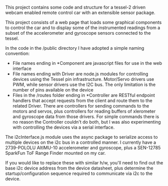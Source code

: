 This project contains some code and structure for a tessel-2 driven webcam enabled
remote control car with an extensible sensor package.

This project consists of a web page that loads some graphical components to 
control the car and to display some of the instrumented readings from a subset 
of the accelerometer and gyroscope sensors connected to the tessel. 


In the code in the /public directory I have adopted a simple naming convention:

 - File names ending in *Component are javascript files for use in the web interface
 - File names ending with Driver are node.js modules for controlling devices
   using the Tessel pin infrastructure. Motor/Servo drivers use PWM, while sensor drivers
   use the I2C bus. The only limitation is the number of pins available on the device
 - Files in the /routes folder ending in *Controller are RESTful endpoint handlers that accept
   requests from the client and route them to the related Driver. There are controllers for
   sending commands to the motors and servos, plus controllers for reading buffers of
   xlerometer and gyroscope data from those drivers. For simple commands there is no 
   reason the Controller couldn't do both, but I was also experimenting with controlling 
   the devices via a serial interface. 


The i2cInterface.js module uses the async package to serialize access to multiple 
devices on the i2c bus in a controlled manner.  I currently have a 2739-POLOLU AltIMU-10 
accelerometer and gyroscope, plus a SEN-12785 SparkFun ToF Range Finder mounted on 
my car. 

If you would like to replace these with similar h/w, you'll need to find out the base 
i2c device address from the device datasheet, plus determine the startup/configuration 
sequence required to communicate via i2c to the device. 



